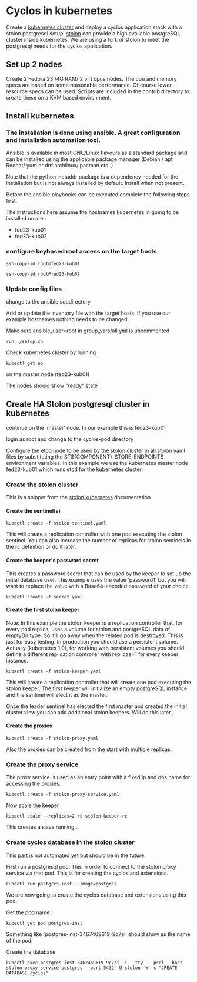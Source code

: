 # Cyclos in kubernetes

Create a [kubernetes cluster](http://kubernetes.io/docs/user-guide/) and deploy a cyclos application stack with a stolon postgresql setup.
[stolon](https://github.com/gitpveck/stolon/tree/master/examples/kubernetes) can provide a high available postgreSQL cluster inside kubernetes.
We are using a fork of stolon to meet the postgresql needs for the cyclos application.

## Set up 2 nodes 

Create 2 Fedora 23 /4G RAM/ 2 virt cpus nodes. The cpu and memory specs are based on some reasonable performance. Of course lower resource specs can be used.
Scripts are included in the contrib directory to create these on a KVM based environment. 

## Install kubernetes

### The installation is done using ansible. A great configuration and installation automation tool.

Ansible is available in most GNU/Linux flavours as a standard package and can be installed using the applicable package manager (Debian / apt  Redhat/ yum or dnf archlinux/ pacman etc..)

Note that the python-netaddr package is a dependency needed for the installation but is not always installed by default. Install when not present.

Before the ansible playbooks can be executed complete the following steps first.

The instructions here assume the hostnames kubernetes in going to be installed on are : 

* fed23-kub01
* fed23-kub02


### configure keybased root access on the target hosts

```
ssh-copy-id root@fed23-kub01
```

```
ssh-copy-id root@fed23-kub02
```

### Update config files

change to the ansible subdirectory

Add or update the inventory file with the target hosts. If you use our example hostnames nothing needs to be changed.

Make sure ansible_user=root in group_vars/all.yml is uncommented

```
run ./setup.sh
```

Check kubernetes cluster by running 

```
kubectl get no
```

on the master node (fed23-kub01)

The nodes should show "ready" state

## Create HA Stolon postgresql cluster in kubernetes

continue on the 'master' node. In our example this is fed23-kub01

login as root and change to the cyclos-pod directory

Configure the etcd node to be used by the stolon cluster in all stolon yaml files by substituting the ST${COMPONENT}_STORE_ENDPOINTS environment variables.
In this example we use the kubernetes master node fed23-kub01 which runs etcd for the kubernetes cluster.

### Create the stolon cluster

This is a snippet from the [stolon kubernetes](https://github.com/gitpveck/stolon/tree/master/examples/kubernetes) documentation

#### Create the sentinel(s) 

```
kubectl create -f stolon-sentinel.yaml
```
This will create a replication controller with one pod executing the stolon sentinel. You can also increase the number of replicas for stolon sentinels in the rc definition or do it later.


#### Create the keeper's password secret

This creates a password secret that can be used by the keeper to set up the initial database user. This example uses the value 'password1' but you will want to replace the value with a Base64-encoded password of your choice.

```
kubectl create -f secret.yaml
```

#### Create the first stolon keeper

Note: In this example the stolon keeper is a replication controller that, for every pod replica, uses a volume for stolon and postgreSQL data of emptyDir type. So it'll go away when the related pod is destroyed. This is just for easy testing. In production you should use a persistent volume. Actually (kubernetes 1.0), for working with persistent volumes you should define a different replication controller with replicas=1 for every keeper instance.

```
kubectl create -f stolon-keeper.yaml
```

This will create a replication controller that will create one pod executing the stolon keeper. The first keeper will initialize an empty postgreSQL instance and the sentinel will elect it as the master.

Once the leader sentinel has elected the first master and created the initial cluster view you can add additional stolon keepers. Will do this later.


#### Create the proxies

```
kubectl create -f stolon-proxy.yaml
```

Also the proxies can be created from the start with multiple replicas.

### Create the proxy service

The proxy service is used as an entry point with a fixed ip and dns name for accessing the proxies.

```
kubectl create -f stolon-proxy-service.yaml
```

Now scale the keeper

```
kubectl scale --replicas=2 rc stolon-keeper-rc
```

This creates a slave running..

### Create cyclos database in the stolon cluster

This part is not automated yet but should be in the future.

First run a postgresql pod. This in order to connect to the stolon proxy service via that pod.
This is for creating the cyclos and extensions. 

```
kubectl run postgres-inst --image=postgres
```
We are now going to create the cyclos database and extensions using this pod.

Get the pod name :

```
kubectl get pod postgres-inst
```

Something like 'postgres-inst-3467469619-9c7zi' should show as the name of the pod.

Create the database

```
kubectl exec postgres-inst-3467469619-9c7zi -i --tty -- psql --host stolon-proxy-service postgres --port 5432 -U stolon -W -c "CREATE DATABASE cyclos"
```




